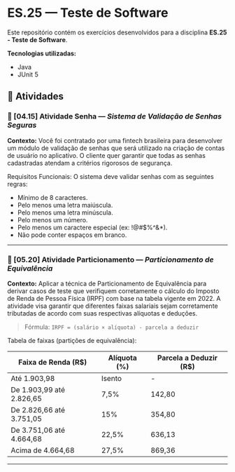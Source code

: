 # ES.25 — Teste de Software

Este repositório contém os exercícios desenvolvidos para a disciplina **ES.25 - Teste de Software**.

**Tecnologias utilizadas:**  
- Java  
- JUnit 5

## 📌 Atividades

### 📂 [04.15] Atividade Senha — *Sistema de Validação de Senhas Seguras*

**Contexto:**
Você foi contratado por uma fintech brasileira para desenvolver um módulo de validação de senhas que será utilizado na criação de contas de usuário no aplicativo. O cliente quer garantir que todas as senhas cadastradas atendam a critérios rigorosos de segurança.

Requisitos Funcionais: O sistema deve validar senhas com as seguintes regras:

- Mínimo de 8 caracteres.
- Pelo menos uma letra maiúscula.
- Pelo menos uma letra minúscula.
- Pelo menos um número.
- Pelo menos um caractere especial (ex: !@#$%^&*).
- Não pode conter espaços em branco.

---

### 📂 [05.20] Atividade Particionamento — *Particionamento de Equivalência*

**Contexto:**
Aplicar a técnica de Particionamento de Equivalência para derivar casos de teste que verifiquem corretamente o cálculo do Imposto de Renda de Pessoa Física (IRPF) com base na tabela vigente em 2022. A atividade visa garantir que diferentes faixas salariais sejam corretamente tributadas de acordo com suas respectivas alíquotas e deduções.

> Fórmula: `IRPF = (salário × alíquota) - parcela a deduzir`

Tabela de faixas (partições de equivalência):

| Faixa de Renda (R$)          | Alíquota (%) | Parcela a Deduzir (R$)  |
|------------------------------|--------------|-------------------------|
| Até 1.903,98                 | Isento       | -                       |
| De 1.903,99 até 2.826,65     | 7,5%         | 142,80                  |
| De 2.826,66 até 3.751,05     | 15%          | 354,80                  |
| De 3.751,06 até 4.664,68     | 22,5%        | 636,13                  |
| Acima de 4.664,68            | 27,5%        | 869,36                  |

---










